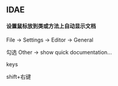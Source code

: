 ## IDAE

#### 设置鼠标放到类或方法上自动显示文档

File -> Settings -> Editor -> General

勾选 Other -> show quick documentation...















keys

shift+右键 